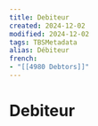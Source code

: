 ```yaml
---
title: Debiteur
created: 2024-12-02
modified: 2024-12-02
tags: TBSMetadata
alias: Débiteur
french:
- "[[4980 Debtors]]"
---
```

# Debiteur
